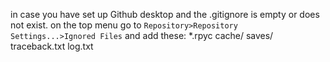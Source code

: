 in case you have set up Github desktop and the .gitignore is empty or does not exist. on the top menu go to `Repository>Repository Settings...>Ignored Files` and add these:
*.rpyc
cache/
saves/
traceback.txt
log.txt